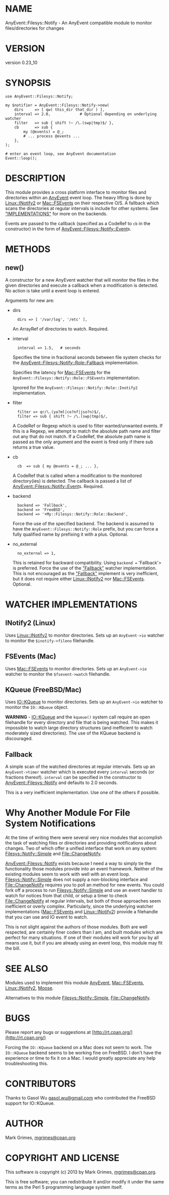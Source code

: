 # NAME

AnyEvent::Filesys::Notify - An AnyEvent compatible module to monitor files/directories for changes

# VERSION

version 0.23\_10

# SYNOPSIS

    use AnyEvent::Filesys::Notify;

    my $notifier = AnyEvent::Filesys::Notify->new(
        dirs     => [ qw( this_dir that_dir ) ],
        interval => 2.0,             # Optional depending on underlying watcher
        filter   => sub { shift !~ /\.(swp|tmp)$/ },
        cb       => sub {
            my (@events) = @_;
            # ... process @events ...
        },
    );

    # enter an event loop, see AnyEvent documentation
    Event::loop();

# DESCRIPTION

This module provides a cross platform interface to monitor files and
directories within an [AnyEvent](http://search.cpan.org/perldoc?AnyEvent) event loop. The heavy lifting is done by
[Linux::INotify2](http://search.cpan.org/perldoc?Linux::INotify2) or [Mac::FSEvents](http://search.cpan.org/perldoc?Mac::FSEvents) on their respective O/S. A fallback
which scans the directories at regular intervals is include for other systems.
See ["IMPLEMENTATIONS"](#IMPLEMENTATIONS) for more on the backends.

Events are passed to the callback (specified as a CodeRef to `cb` in the
constructor) in the form of [AnyEvent::Filesys::Notify::Event](http://search.cpan.org/perldoc?AnyEvent::Filesys::Notify::Event)s.

# METHODS

## new()

A constructor for a new AnyEvent watcher that will monitor the files in the
given directories and execute a callback when a modification is detected. 
No action is take until a event loop is entered.

Arguments for new are:

- dirs 

        dirs => [ '/var/log', '/etc' ],

    An ArrayRef of directories to watch. Required.

- interval

        interval => 1.5,   # seconds

    Specifies the time in fractional seconds between file system checks for
    the [AnyEvent::Filesys::Notify::Role::Fallback](http://search.cpan.org/perldoc?AnyEvent::Filesys::Notify::Role::Fallback) implementation.

    Specifies the latency for [Mac::FSEvents](http://search.cpan.org/perldoc?Mac::FSEvents) for the
    `AnyEvent::Filesys::Notify::Role::FSEvents` implementation.

    Ignored for the `AnyEvent::Filesys::Notify::Role::Inotify2` implementation.

- filter

        filter => qr/\.(ya?ml|co?nf|jso?n)$/,
        filter => sub { shift !~ /\.(swp|tmp)$/,

    A CodeRef or Regexp which is used to filter wanted/unwanted events. If this
    is a Regexp, we attempt to match the absolute path name and filter out any
    that do not match. If a CodeRef, the absolute path name is passed as the
    only argument and the event is fired only if there sub returns a true value.

- cb

        cb  => sub { my @events = @_; ... },

    A CodeRef that is called when a modification to the monitored directory(ies) is
    detected. The callback is passed a list of
    [AnyEvent::Filesys::Notify::Event](http://search.cpan.org/perldoc?AnyEvent::Filesys::Notify::Event)s. Required.

- backend

        backend => 'Fallback',
        backend => 'FreeBSD',
        backend => '+My::Filesys::Notify::Role::Backend',

    Force the use of the specified backend. The backend is assumed to have the
    `AnyEvent::Filesys::Notify::Role` prefix, but you can force a fully qualified
    name by prefixing it with a plus. Optional.

- no\_external

        no_external => 1,

    This is retained for backward compatibility. Using `backend =` 'Fallback'>
    is preferred. Force the use of the ["Fallback"](#Fallback) watcher implementation. This is
    not encouraged as the ["Fallback"](#Fallback) implement is very inefficient, but it does
    not require either [Linux::INotify2](http://search.cpan.org/perldoc?Linux::INotify2) nor [Mac::FSEvents](http://search.cpan.org/perldoc?Mac::FSEvents). Optional.

# WATCHER IMPLEMENTATIONS

## INotify2 (Linux)

Uses [Linux::INotify2](http://search.cpan.org/perldoc?Linux::INotify2) to monitor directories. Sets up an `AnyEvent->io`
watcher to monitor the `$inotify->fileno` filehandle.

## FSEvents (Mac)

Uses [Mac::FSEvents](http://search.cpan.org/perldoc?Mac::FSEvents) to monitor directories. Sets up an `AnyEvent->io`
watcher to monitor the `$fsevent->watch` filehandle.

## KQueue (FreeBSD/Mac)

Uses [IO::KQueue](http://search.cpan.org/perldoc?IO::KQueue) to monitor directories. Sets up an `AnyEvent->io`
watcher to monitor the `IO::KQueue` object.

__WARNING__ - [IO::KQueue](http://search.cpan.org/perldoc?IO::KQueue) and the `kqueue()` system call require an open
filehandle for every directory and file that is being watched. This makes
it impossible to watch large directory structures (and inefficient to watch
moderately sized directories). The use of the KQueue backend is discouraged.

## Fallback

A simple scan of the watched directories at regular intervals. Sets up an
`AnyEvent->timer` watcher which is executed every `interval` seconds
(or fractions thereof). `interval` can be specified in the constructor to
[AnyEvent::Filesys::Notify](http://search.cpan.org/perldoc?AnyEvent::Filesys::Notify) and defaults to 2.0 seconds.

This is a very inefficient implementation. Use one of the others if possible.

# Why Another Module For File System Notifications

At the time of writing there were several very nice modules that accomplish
the task of watching files or directories and providing notifications about
changes. Two of which offer a unified interface that work on any system:
[Filesys::Notify::Simple](http://search.cpan.org/perldoc?Filesys::Notify::Simple) and [File::ChangeNotify](http://search.cpan.org/perldoc?File::ChangeNotify).

[AnyEvent::Filesys::Notify](http://search.cpan.org/perldoc?AnyEvent::Filesys::Notify) exists because I need a way to simply tie the
functionality those modules provide into an event framework. Neither of the
existing modules seem to work with well with an event loop.
[Filesys::Notify::Simple](http://search.cpan.org/perldoc?Filesys::Notify::Simple) does not supply a non-blocking interface and
[File::ChangeNotify](http://search.cpan.org/perldoc?File::ChangeNotify) requires you to poll an method for new events. You could
fork off a process to run [Filesys::Notify::Simple](http://search.cpan.org/perldoc?Filesys::Notify::Simple) and use an event handler
to watch for notices from that child, or setup a timer to check
[File::ChangeNotify](http://search.cpan.org/perldoc?File::ChangeNotify) at regular intervals, but both of those approaches seem
inefficient or overly complex. Particularly, since the underlying watcher
implementations ([Mac::FSEvents](http://search.cpan.org/perldoc?Mac::FSEvents) and [Linux::INotify2](http://search.cpan.org/perldoc?Linux::INotify2)) provide a filehandle
that you can use and IO event to watch.

This is not slight against the authors of those modules. Both are well 
respected, are certainly finer coders than I am, and built modules which 
are perfect for many situations. If one of their modules will work for you
by all means use it, but if you are already using an event loop, this
module may fit the bill.

# SEE ALSO

Modules used to implement this module [AnyEvent](http://search.cpan.org/perldoc?AnyEvent), [Mac::FSEvents](http://search.cpan.org/perldoc?Mac::FSEvents),
[Linux::INotify2](http://search.cpan.org/perldoc?Linux::INotify2), [Moose](http://search.cpan.org/perldoc?Moose).

Alternatives to this module [Filesys::Notify::Simple](http://search.cpan.org/perldoc?Filesys::Notify::Simple), [File::ChangeNotify](http://search.cpan.org/perldoc?File::ChangeNotify).

# BUGS

Please report any bugs or suggestions at [http://rt.cpan.org/](http://rt.cpan.org/)

Forcing the `IO::KQueue` backend on a Mac does not seem to work.  The
`IO::KQueue` backend seems to be working fine on FreeBSD. I don't have the
experience or time to fix it on a Mac.  I would greatly appreciate any help
troubleshooting this.

# CONTRIBUTORS

Thanks to Gasol Wu <gasol.wu@gmail.com> who contributed the FreeBSD
support for IO::KQueue.

# AUTHOR

Mark Grimes, <mgrimes@cpan.org>

# COPYRIGHT AND LICENSE

This software is copyright (c) 2013 by Mark Grimes, <mgrimes@cpan.org>.

This is free software; you can redistribute it and/or modify it under
the same terms as the Perl 5 programming language system itself.

